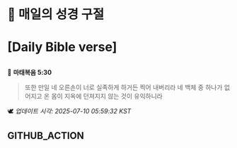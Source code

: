 # 🙏 매일의 성경 구절
# [Daily Bible verse]
##
<!-- START_BIBLE_VERSE -->
📖 **마태복음 5:30**
> 또한 만일 네 오른손이 너로 실족하게 하거든 찍어 내버리라 네 백체 중 하나가 없어지고 온 몸이 지옥에 던져지지 않는 것이 유익하니라

🕊️ _업데이트 시각: 2025-07-10 05:59:32 KST_
  <!-- END_BIBLE_VERSE -->
## GITHUB_ACTION
